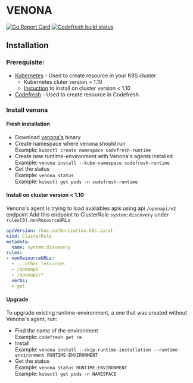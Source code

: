 # VENONA
[![Go Report Card](https://goreportcard.com/badge/github.com/codefresh-io/venona)](https://goreportcard.com/report/github.com/codefresh-io/venona) 
[![Codefresh build status]( https://g.codefresh.io/api/badges/pipeline/codefresh-inc/codefresh-io%2Fvenona%2Fvenona?type=cf-1)]( https://g.codefresh.io/public/accounts/codefresh-inc/pipelines/codefresh-io/venona/venona)

## Installation

### Prerequisite:
* [Kubernetes](https://kubernetes.io/docs/tasks/tools/install-kubectl/) - Used to create resource in your K8S cluster
    * Kubernetes cluter version > 1.10 
    * [Instuction](#Install-on-cluster-version-<-1.10) to install on cluster version < 1.10
* [Codefresh](https://codefresh-io.github.io/cli/) - Used to create resource in Codefresh


### Install venona
#### Fresh installation
* Download [venona's](https://github.com/codefresh-io/venona/releases) binary
* Create namespace where venona should run<br />
Example: `kubectl create namespace codefresh-runtime`
* Create *new* runtime-environment with Venona's agents installed <br />
Example: `venona install --kube-namespace codefresh-runtime`
* Get the status <br />
Example: `venona status`  
Example: `kubectl get pods -n codefresh-runtime`


#### Install on cluster version < 1.10
Venona's agent is trying to load avaliables apis using api `/openapi/v2` endpoint
Add this endpoint to ClusterRole `system:discovery` under `rules[0].nonResourceURLs`
```yaml
apiVersion: rbac.authorization.k8s.io/v1
kind: ClusterRole
metadata:
  name: system:discovery
rules:
- nonResourceURLs:
  - ...other_resources
  - /openapi
  - /openapi/*
  verbs:
  - get
```

#### Upgrade
To upgrade existing runtime-environment, a one that was created without Venona's agent, run:
* Find the name of the environment <br />
Example: `codefresh get re`
* Install <br />
Example: `venona install --skip-runtime-installation --runtime-environment RUNTIME-ENVIRONMENT`
* Get the status <br />
Example: `venona status RUNTIME-ENVIRONMENT`  
Example: `kubectl get pods -n NAMESPACE`